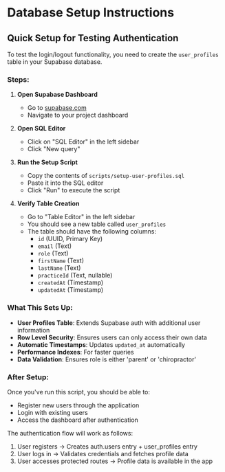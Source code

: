 # Database Setup Instructions

## Quick Setup for Testing Authentication

To test the login/logout functionality, you need to create the `user_profiles` table in your Supabase database.

### Steps:

1. **Open Supabase Dashboard**
   - Go to [supabase.com](https://supabase.com)
   - Navigate to your project dashboard

2. **Open SQL Editor**
   - Click on "SQL Editor" in the left sidebar
   - Click "New query"

3. **Run the Setup Script**
   - Copy the contents of `scripts/setup-user-profiles.sql`
   - Paste it into the SQL editor
   - Click "Run" to execute the script

4. **Verify Table Creation**
   - Go to "Table Editor" in the left sidebar
   - You should see a new table called `user_profiles`
   - The table should have the following columns:
     - `id` (UUID, Primary Key)
     - `email` (Text)
     - `role` (Text)
     - `firstName` (Text)
     - `lastName` (Text)
     - `practiceId` (Text, nullable)
     - `createdAt` (Timestamp)
     - `updatedAt` (Timestamp)

### What This Sets Up:

- **User Profiles Table**: Extends Supabase auth with additional user information
- **Row Level Security**: Ensures users can only access their own data
- **Automatic Timestamps**: Updates `updated_at` automatically
- **Performance Indexes**: For faster queries
- **Data Validation**: Ensures role is either 'parent' or 'chiropractor'

### After Setup:

Once you've run this script, you should be able to:
- Register new users through the application
- Login with existing users
- Access the dashboard after authentication

The authentication flow will work as follows:
1. User registers → Creates auth.users entry + user_profiles entry
2. User logs in → Validates credentials and fetches profile data
3. User accesses protected routes → Profile data is available in the app 